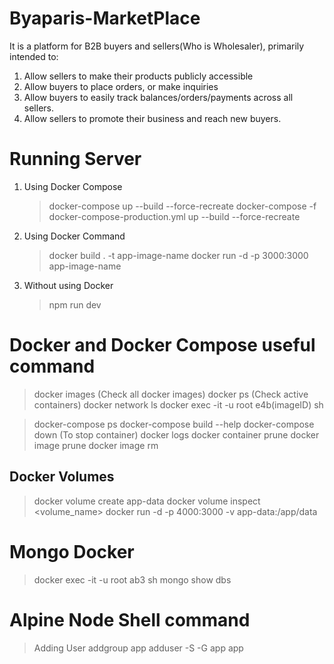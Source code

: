 # Byaparis-MarketPlace

It is a platform for B2B buyers and sellers(Who is Wholesaler), primarily intended to:

1. Allow sellers to make their products publicly accessible
1. Allow buyers to place orders, or make inquiries
1. Allow buyers to easily track balances/orders/payments across all sellers.
1. Allow sellers to promote their business and reach new buyers.

# Running Server

1. Using Docker Compose

   > docker-compose up --build --force-recreate
   > docker-compose -f docker-compose-production.yml up --build --force-recreate

2. Using Docker Command

   > docker build . -t app-image-name
   > docker run -d -p 3000:3000 app-image-name

3. Without using Docker
   > npm run dev

# Docker and Docker Compose useful command

> docker images (Check all docker images)
> docker ps (Check active containers)
> docker network ls
> docker exec -it -u root e4b(imageID) sh

> docker-compose ps
> docker-compose build --help
> docker-compose down (To stop container)
> docker logs <container-id>
> docker container prune
> docker image prune
> docker image rm <container-name-or-id>

## Docker Volumes

> docker volume create app-data
> docker volume inspect <volume_name>
> docker run -d -p 4000:3000 -v app-data:/app/data <image-name>

# Mongo Docker

> docker exec -it -u root ab3 sh
> mongo
> show dbs

# Alpine Node Shell command

> Adding User
> addgroup app
> adduser -S -G app app
